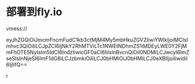 # 部署到fly.io
vmess://



eyJhZGQiOiJmcmFncmFudC1kb3ctMjM4My5mbHkuZGV2IiwiYWlkIjoiMCIsImhvc3QiOiIiLCJpZCI6IjNkY2RhMTViLTc1NWEtNDhmZS1iMDEyLWE0Y2FjMmFhOTE5NyIsIm5ldCI6IndzIiwicGF0aCI6IiIsInBvcnQiOiI0NDMiLCJwcyI6ImZseSIsInNjeSI6ImF1dG8iLCJzbmkiOiIiLCJ0bHMiOiJ0bHMiLCJ0eXBlIjoiIiwidiI6IjIifQ==



r

